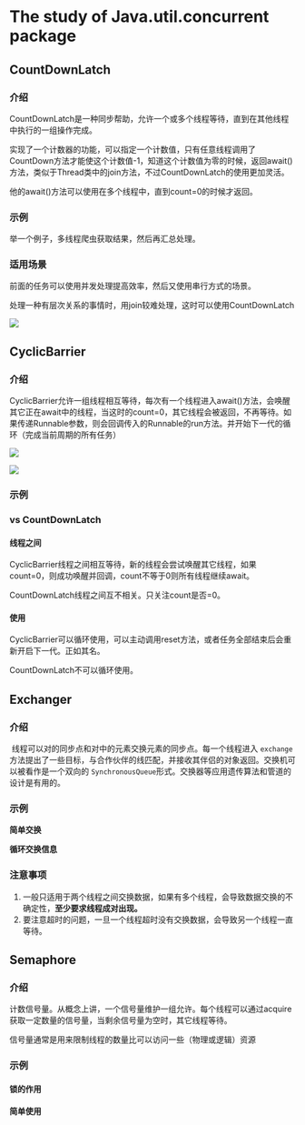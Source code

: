 # The study of Java.util.concurrent  package

## CountDownLatch

### 介绍

CountDownLatch是一种同步帮助，允许一个或多个线程等待，直到在其他线程中执行的一组操作完成。 

实现了一个计数器的功能，可以指定一个计数值，只有任意线程调用了CountDown方法才能使这个计数值-1，知道这个计数值为零的时候，返回await()方法，类似于Thread类中的join方法，不过CountDownLatch的使用更加灵活。

他的await()方法可以使用在多个线程中，直到count=0的时候才返回。

### 示例

举一个例子，多线程爬虫获取结果，然后再汇总处理。


### 适用场景

前面的任务可以使用并发处理提高效率，然后又使用串行方式的场景。

处理一种有层次关系的事情时，用join较难处理，这时可以使用CountDownLatch

![](http://img.fosuchao.com/20200226150757.png)

## CyclicBarrier

### 介绍

​		CyclicBarrier允许一组线程相互等待，每次有一个线程进入await()方法，会唤醒其它正在await中的线程，当这时的count=0，其它线程会被返回，不再等待。如果传递Runnable参数，则会回调传入的Runnable的run方法。并开始下一代的循环（完成当前周期的所有任务）

![](http://img.fosuchao.com/20200226161348.png)

![](http://img.fosuchao.com/20200226161410.png)

### 示例



### vs CountDownLatch

#### 线程之间

CyclicBarrier线程之间相互等待，新的线程会尝试唤醒其它线程，如果count=0，则成功唤醒并回调，count不等于0则所有线程继续await。

CountDownLatch线程之间互不相关。只关注count是否=0。

#### 使用

CyclicBarrier可以循环使用，可以主动调用reset方法，或者任务全部结束后会重新开启下一代。正如其名。

CountDownLatch不可以循环使用。

## Exchanger

### 介绍

​		线程可以对的同步点和对中的元素交换元素的同步点。每一个线程进入 `exchange`方法提出了一些目标，与合作伙伴的线匹配，并接收其伴侣的对象返回。交换机可以被看作是一个双向的 `SynchronousQueue`形式。交换器等应用遗传算法和管道的设计是有用的。  

### 示例

**简单交换**


**循环交换信息**



### 注意事项

1. 一般只适用于两个线程之间交换数据，如果有多个线程，会导致数据交换的不确定性，**至少要求线程成对出现。**
2. 要注意超时的问题，一旦一个线程超时没有交换数据，会导致另一个线程一直等待。

## Semaphore

### 介绍

计数信号量。从概念上讲，一个信号量维护一组允许。每个线程可以通过acquire获取一定数量的信号量，当剩余信号量为空时，其它线程等待。

信号量通常是用来限制线程的数量比可以访问一些（物理或逻辑）资源

### 示例

#### 锁的作用



#### 简单使用

